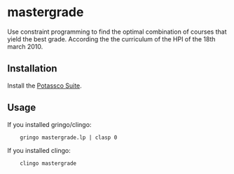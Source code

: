 # mastergrade

Use constraint programming to find the optimal combination of courses that yield the best grade. According the the curriculum of the HPI of the 18th march 2010.

## Installation

Install the [Potassco Suite](http://potassco.sourceforge.net/).

## Usage

If you installed gringo/clingo:

        gringo mastergrade.lp | clasp 0
        
If you installed clingo: 

        clingo mastergrade

